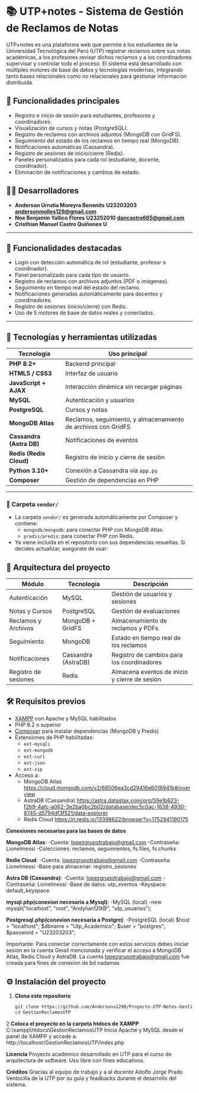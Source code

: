 # 📚 UTP+notes - Sistema de Gestión de Reclamos de Notas

UTP+notes es una plataforma web que permite a los estudiantes de la Universidad Tecnológica del Perú (UTP) registrar reclamos sobre sus notas académicas, a los profesores revisar dichos reclamos y a los coordinadores supervisar y controlar todo el proceso. El sistema está desarrollado con múltiples motores de base de datos y tecnologías modernas, integrando tanto bases relacionales como no relacionales para gestionar información distribuida.

## 🚀 Funcionalidades principales

- Registro e inicio de sesión para estudiantes, profesores y coordinadores.
- Visualización de cursos y notas (PostgreSQL).
- Registro de reclamos con archivos adjuntos (MongoDB con GridFS).
- Seguimiento del estado de los reclamos en tiempo real (MongoDB).
- Notificaciones automáticas (Cassandra).
- Registro de sesiones de inicio/cierre (Redis).
- Paneles personalizados para cada rol (estudiante, docente, coordinador).
- Eliminación de notificaciones y cambios de estado.

## 🧑‍💻 Desarrolladores

- **Anderson Urrutia Moreyra Benonits** **U23203203**  **andersonmolles129@gmail.com**
- **Noe Benjamin Yallico Flores**       **U23252010**  **dancastro665@gmail.com**
- **Cristhian Manuel Castro Quiñones**  **U**


---

## 🚀 Funcionalidades destacadas

- Login con detección automática de rol (estudiante, profesor o coordinador).
- Panel personalizado para cada tipo de usuario.
- Registro de reclamos con archivos adjuntos (PDF o imágenes).
- Seguimiento en tiempo real del estado del reclamo.
- Notificaciones generadas automáticamente para docentes y coordinadores.
- Registro de sesiones (inicio/cierre) con Redis.
- Uso de 5 motores de base de datos reales y conectados.

---

## 🧩 Tecnologías y herramientas utilizadas

| Tecnología     | Uso principal                              |
|----------------|---------------------------------------------|
| **PHP 8.2+**     | Backend principal                          |
| **HTML5 / CSS3** | Interfaz de usuario                        |
| **JavaScript + AJAX** | Interacción dinámica sin recargar páginas |
| **MySQL**       | Autenticación y usuarios                   |
| **PostgreSQL**  | Cursos y notas                             |
| **MongoDB Atlas** | Reclamos, seguimiento, y almacenamiento de archivos con GridFS |
| **Cassandra (Astra DB)** | Notificaciones de eventos             |
| **Redis (Redis Cloud)** | Registro de inicio y cierre de sesión |
| **Python 3.10+** | Conexión a Cassandra vía `app.py` |
| **Composer**    | Gestión de dependencias en PHP             |

---

### 📂 Carpeta `vendor/`

- La carpeta `vendor/` es generada automáticamente por Composer y contiene:
  - `mongodb/mongodb`: para conectar PHP con MongoDB Atlas.
  - `predis/predis`: para conectar PHP con Redis.
- Ya viene incluida en el repositorio con sus dependencias resueltas. Si decides actualizar, asegúrate de usar:

## 🧠 Arquitectura del proyecto

| Módulo | Tecnología | Descripción |
|--------|------------|-------------|
| Autenticación | MySQL | Gestión de usuarios y sesiones |
| Notas y Cursos | PostgreSQL | Gestión de evaluaciones |
| Reclamos y Archivos | MongoDB + GridFS | Almacenamiento de reclamos y PDFs |
| Seguimiento | MongoDB | Estado en tiempo real de los reclamos |
| Notificaciones | Cassandra (AstraDB) | Registro de cambios para los coordinadores |
| Registro de sesiones | Redis | Almacena eventos de inicio y cierre de sesión |

## 🛠️ Requisitos previos

- [XAMPP](https://www.apachefriends.org/es/index.html) con Apache y MySQL habilitados
- PHP 8.2 o superior
- [Composer](https://getcomposer.org/) para instalar dependencias (MongoDB y Predis)
- Extensiones de PHP habilitadas:
  - `ext-mysqli`
  - `ext-mongodb`
  - `ext-curl`
  - `ext-json`
  - `ext-zip`
- Acceso a:
  - MongoDB Atlas
    https://cloud.mongodb.com/v2/68506ea3cd29416e6018941b#/overview
  - AstraDB (Cassandra)
    https://astra.datastax.com/org/59e1b623-f2b9-4afc-a062-3e2ba0bc2b02/database/dec5c0ac-1638-4930-8745-d5794df3f521/data-explorer
  - Redis Cloud
    https://ri.redis.io/13398622/browser?v=1752941190175
    
**Conexiones necesarias para las bases de datos**

**MongoDB Atlas**:
-Cuenta: lopezgrupotrabajo@gmail.com
-Contraseña: Lionelmessi
-Colecciones: reclamos, seguimientos, fs.files, fs.chunks

**Redis Cloud**:
-Cuenta: lopezgrupotrabajo@gmail.com
-Contraseña: Lionelmessi
-Base para almacenar: registro_sesiones

**Astra DB (Cassandra)**:
-Cuenta: lopezgrupotrabajo@gmail.com
-Contraseña: Lionelmessi
-Base de datos: utp_eventos
-Keyspace: default_keyspace

**mysql.php(conexion necesaria a Mysql)**:
-MySQL (local)
-new mysqli("localhost", "root", "Andylian129@", "utp_usuarios");

**Postgresql.php(conexion necesaria a Postgre)**:
-PostgreSQL (local)
$host = "localhost";
$dbname = "Utp_Academico";
$user = "postgres";
$password = "U23203203";

Importante: Para conectar correctamente con estos servicios debes iniciar sesión en la cuenta Gmail mencionada y verificar el acceso a MongoDB Atlas, Redis Cloud y AstraDB.
La cuenta lopezgrupotrabajo@gmail.com fue creada para fines de conexion de bd nadamas 

## ⚙️ Instalación del proyecto

1. **Clona este repositorio**
   ```bash
   git clone https://github.com/Andersonu1290/Proyecto-UTP-Notes-Gestion-de-Reclamos-de-Notas.git
   cd GestionReclamosUTP
   
2.**Coloca el proyecto en la carpeta htdocs de XAMPP**
C:\xampp\htdocs\GestionReclamosUTP
Inicia Apache y MySQL desde el panel de XAMPP y accede a:
http://localhost/GestionReclamosUTP/index.php 

**Licencia**
Proyecto académico desarrollado en UTP para el curso de arquitectura de software. Uso libre con fines educativos.

**Créditos**
Gracias al equipo de trabajo y a al docente Adolfo Jorge Prado Ventocilla de la UTP por su guía y feadbacks durante el desarrollo del sistema.
